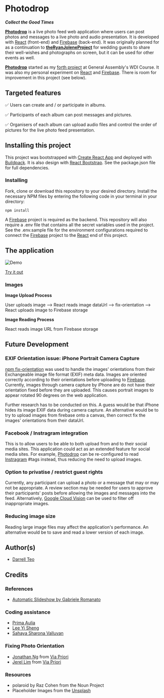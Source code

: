 # Photodrop
_**Collect the Good Times**_

[**Photodrop**](https://photodrop.herokuapp.com/) is a live photo feed web application where users can post photos and messages to a live photo and audio presentation. It is developed with [React](https://facebook.github.io/react/) (front-end) and [Firebase](https://firebase.google.com/) (back-end). It was originally planned for as a continuation to [**theRyanJoleneProject**](https://github.com/darrelltzj/theRyanJoleneProject) for wedding guests to share their well-wishes and photographs on screen, but it can be used for other events as well.

[**Photodrop**](https://photodrop.herokuapp.com/) started as my [forth project](https://jeremiahalex.gitbooks.io/wdi-sg/content/11-projects/project-4/readme.html) at General Assembly's WDI Course. It was also my personal experiment on [React](https://facebook.github.io/react/) and [Firebase](https://firebase.google.com/). There is room for improvement in this project (see below).

## Targeted features
:white_check_mark: Users can create and / or participate in albums.

:white_check_mark: Participants of each album can post messages and pictures.

:white_check_mark: Organisers of each album can upload audio files and control the order of pictures for the live photo feed presentation.

## Installing this project

This project was bootstrapped with [Create React App](https://github.com/facebookincubator/create-react-app) and deployed with [Buildpack](https://github.com/mars/create-react-app-buildpack). It is also design with [React Bootstrap](https://react-bootstrap.github.io/). See the package.json file for full dependencies.

### Installing

Fork, clone or download this repository to your desired directory. Install the necessary NPM files by entering the following code in your terminal in your directory:

```
npm install
```
A [Firebase](https://firebase.google.com/) project is required as the backend. This repository will also require a .env file that contains all the secret variables used in the project.  See the .env.sample file for the environment configurations required to connect the [Firebase](https://firebase.google.com/) project to the [React](https://facebook.github.io/react/) end of this project.

## The application
![Demo](http://i.imgur.com/PnyCMDs.gif)

[Try it out](https://photodrop.herokuapp.com/)

### Images
**Image Upload Process**

User uploads image --> React reads image dataUrl --> fix-orientation --> React uploads image to Firebase storage

**Image Reading Process**

React reads image URL from Firebase storage

## Future Development

### EXIF Orientation issue: iPhone Portrait Camera Capture
[npm fix-orientation](https://www.npmjs.com/package/fix-orientation) was used to handle the images' orientations from their Exchangeable image file format (EXIF) meta data. Images are oriented correctly according to their orientations before uploading to [Firebase](https://firebase.google.com/). Currently, images through camera capture by iPhone are do not have their orientation fixed before they are uploaded. This causes portrait images to appear rotated 90 degrees on the web application.

Further research has to be conducted on this. A guess would be that iPhone hides its image EXIF data during camera capture. An alternative would be to try to upload images from firebase onto a canvas, then correct fix the images' orientations from their dataUrl.

### Facebook / Instragram integration
This is to allow users to be able to both upload from and to their social media sites. This application could act as an extended feature for social media sites. For example, [Photodrop](https://photodrop.herokuapp.com/) can be re-configured to read [Instragram](https://www.instagram.com) #tags instead, thus reducing the need to upload images.

### Option to privatise / restrict guest rights
Currently, any participant can upload a photo or a message that may or may not be appropriate. A review section may be needed for users to approve their participants' posts before allowing the images and messages into the feed. Alternatively, [Google Cloud Vision](https://cloud.google.com/vision/) can be used to filter off inappropriate images.

### Reducing image size
Reading large image files may affect the application's performance. An alternative would be to save and read a lower version of each image.

## Author(s)
- [Darrell Teo](https://github.com/darrelltzj)

## Credits

### References
- [Automatic Slideshow by Gabriele Romanato](https://codepen.io/gabrieleromanato/pen/dImly)

### Coding assistance
- [Prima Aulia](https://github.com/primaulia)
- [Lee Yi Sheng](https://github.com/yisheng90)
- [Sahaya Sharona Valluvan](https://github.com/sharona1610)

### Fixing Photo Orientation
- [Jonathan Ng](https://github.com/noll-fyra) from [Via Priori](https://github.com/noll-fyra/viapriori2)
- [Jerel Lim](https://github.com/jerel-lim) from [Via Priori](https://github.com/noll-fyra/viapriori2)

### Resources
- polaroid by Raz Cohen from the Noun Project
- Placeholder Images from the [Unsplash](https://unsplash.com/)
